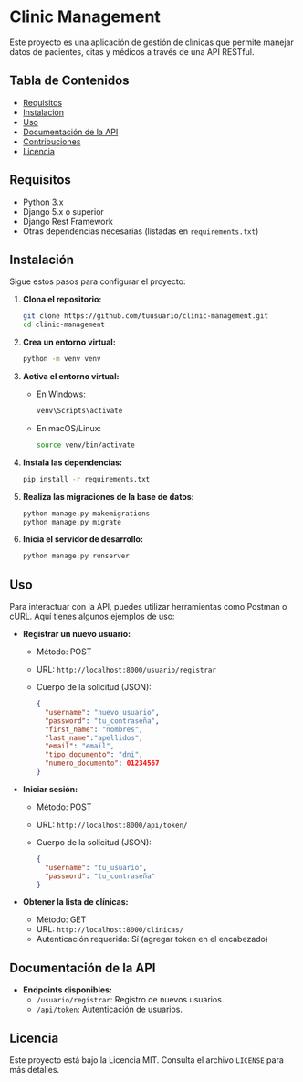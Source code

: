 # Clinic Management

Este proyecto es una aplicación de gestión de clínicas que permite manejar datos de pacientes, citas y médicos a través de una API RESTful.

## Tabla de Contenidos

- [Requisitos](#requisitos)
- [Instalación](#instalación)
- [Uso](#uso)
- [Documentación de la API](#documentación-de-la-api)
- [Contribuciones](#contribuciones)
- [Licencia](#licencia)

## Requisitos

- Python 3.x
- Django 5.x o superior
- Django Rest Framework
- Otras dependencias necesarias (listadas en `requirements.txt`)

## Instalación

Sigue estos pasos para configurar el proyecto:

1. **Clona el repositorio:**

   ```bash
   git clone https://github.com/tuusuario/clinic-management.git
   cd clinic-management
   ```

2. **Crea un entorno virtual:**

   ```bash
   python -m venv venv
   ```

3. **Activa el entorno virtual:**

   - En Windows:

     ```bash
     venv\Scripts\activate
     ```

   - En macOS/Linux:

     ```bash
     source venv/bin/activate
     ```

4. **Instala las dependencias:**

   ```bash
   pip install -r requirements.txt
   ```

5. **Realiza las migraciones de la base de datos:**

   ```bash
   python manage.py makemigrations
   python manage.py migrate
   ```

6. **Inicia el servidor de desarrollo:**

   ```bash
   python manage.py runserver
   ```

## Uso

Para interactuar con la API, puedes utilizar herramientas como Postman o cURL. Aquí tienes algunos ejemplos de uso:

- **Registrar un nuevo usuario:**
  - Método: POST
  - URL: `http://localhost:8000/usuario/registrar`
  - Cuerpo de la solicitud (JSON):

    ```json
    {
      "username": "nuevo_usuario",
      "password": "tu_contraseña",
      "first_name": "nombres", 
      "last_name":"apellidos", 
      "email": "email", 
      "tipo_documento": "dni", 
      "numero_documento": 01234567
    }
    ```

- **Iniciar sesión:**
  - Método: POST
  - URL: `http://localhost:8000/api/token/`
  - Cuerpo de la solicitud (JSON):

    ```json
    {
      "username": "tu_usuario",
      "password": "tu_contraseña"
    }
    ```

- **Obtener la lista de clínicas:**
  - Método: GET
  - URL: `http://localhost:8000/clinicas/`
  - Autenticación requerida: Sí (agregar token en el encabezado)

## Documentación de la API

- **Endpoints disponibles:**
  - `/usuario/registrar`: Registro de nuevos usuarios.
  - `/api/token`: Autenticación de usuarios.

## Licencia

Este proyecto está bajo la Licencia MIT. Consulta el archivo `LICENSE` para más detalles.